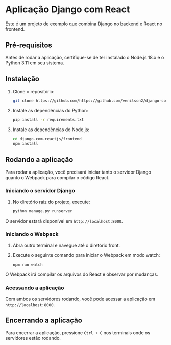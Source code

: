 # Aplicação Django com React

Este é um projeto de exemplo que combina Django no backend e React no frontend.

## Pré-requisitos

Antes de rodar a aplicação, certifique-se de ter instalado o Node.js 18.x e o Python 3.11 em seu sistema.

## Instalação

1. Clone o repositório:

    ```bash
    git clone https://github.com/https://github.com/venilson2/django-com-reactjs.git
    ```
2. Instale as dependências do Python:

    ```bash
    pip install -r requirements.txt
    ```
    
3. Instale as dependências do Node.js:

    ```bash
    cd django-com-reactjs/frontend
    npm install
    ```
## Rodando a aplicação

Para rodar a aplicação, você precisará iniciar tanto o servidor Django quanto o Webpack para compilar o código React.

### Iniciando o servidor Django

1. No diretório raiz do projeto, execute:

    ```bash
    python manage.py runserver
    ```

O servidor estará disponível em `http://localhost:8000`.

### Iniciando o Webpack

1. Abra outro terminal e navegue até o diretório front.

2. Execute o seguinte comando para iniciar o Webpack em modo watch:

    ```bash
    npm run watch
    ```

O Webpack irá compilar os arquivos do React e observar por mudanças.

### Acessando a aplicação

Com ambos os servidores rodando, você pode acessar a aplicação em `http://localhost:8000`.

## Encerrando a aplicação

Para encerrar a aplicação, pressione `Ctrl + C` nos terminais onde os servidores estão rodando.

